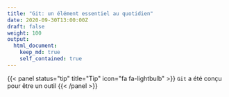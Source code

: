 ```yaml
---
title: "Git: un élément essentiel au quotidien"
date: 2020-09-30T13:00:00Z
draft: false
weight: 100
output: 
  html_document:
    keep_md: true
    self_contained: true
---
```


{{< panel status="tip" title="Tip" icon="fa fa-lightbulb" >}}
`Git` a été conçu pour être un outil 
{{< /panel >}}
